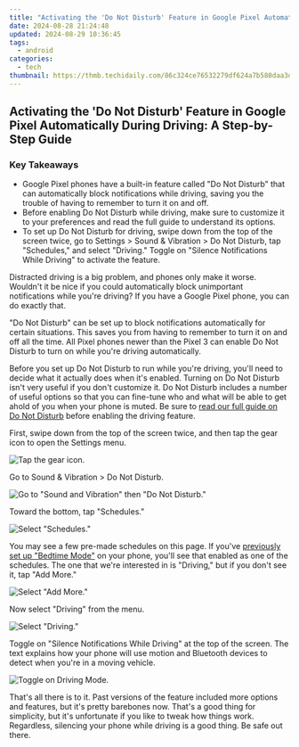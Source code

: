 ```yaml
---
title: "Activating the 'Do Not Disturb' Feature in Google Pixel Automatically During Driving: A Step-by-Step Guide"
date: 2024-08-28 21:24:48
updated: 2024-08-29 10:36:45
tags:
  - android
categories:
  - tech
thumbnail: https://thmb.techidaily.com/86c324ce76532279df624a7b580daa3d859103088f02a9b5a61fe37bc90c745a.png
---
```


## Activating the 'Do Not Disturb' Feature in Google Pixel Automatically During Driving: A Step-by-Step Guide

### Key Takeaways

* Google Pixel phones have a built-in feature called "Do Not Disturb" that can automatically block notifications while driving, saving you the trouble of having to remember to turn it on and off.
* Before enabling Do Not Disturb while driving, make sure to customize it to your preferences and read the full guide to understand its options.
* To set up Do Not Disturb for driving, swipe down from the top of the screen twice, go to Settings > Sound & Vibration > Do Not Disturb, tap "Schedules," and select "Driving." Toggle on "Silence Notifications While Driving" to activate the feature.

 Distracted driving is a big problem, and phones only make it worse. Wouldn't it be nice if you could automatically block unimportant notifications while you're driving? If you have a Google Pixel phone, you can do exactly that.

 "Do Not Disturb" can be set up to block notifications automatically for certain situations. This saves you from having to remember to turn it on and off all the time. All Pixel phones newer than the Pixel 3 can enable Do Not Disturb to turn on while you're driving automatically.

 Before you set up Do Not Disturb to run while you're driving, you'll need to decide what it actually does when it's enabled. Turning on Do Not Disturb isn't very useful if you don't customize it. Do Not Disturb includes a number of useful options so that you can fine-tune who and what will be able to get ahold of you when your phone is muted. Be sure to [read our full guide on Do Not Disturb](https://buynow-marvelous.techidaily.com/leading-portable-battery-solutions-for-on-the-go-professionals-2024-reviews/) before enabling the driving feature.

 First, swipe down from the top of the screen twice, and then tap the gear icon to open the Settings menu.

![Tap the gear icon.](https://static1.howtogeekimages.com/wordpress/wp-content/uploads/2023/08/screenshot_20230824-163306-1.png) 

 Go to Sound & Vibration > Do Not Disturb.

![Go to "Sound and Vibration" then "Do Not Disturb."](https://static1.howtogeekimages.com/wordpress/wp-content/uploads/2023/08/screenshot_20230825-143920.png) 

 Toward the bottom, tap "Schedules."

![Select "Schedules."](https://static1.howtogeekimages.com/wordpress/wp-content/uploads/2023/08/screenshot_20230825-143933.png) 

 You may see a few pre-made schedules on this page. If you've [previously set up "Bedtime Mode"](https://some-techniques.techidaily.com/2024-approved-free-top-10-vr-360-video-players-for-pc/) on your phone, you'll see that enabled as one of the schedules. The one that we're interested in is "Driving," but if you don't see it, tap "Add More."

![Select "Add More."](https://static1.howtogeekimages.com/wordpress/wp-content/uploads/2023/08/screenshot_20230825-143937.png) 

 Now select "Driving" from the menu.

![Select "Driving."](https://static1.howtogeekimages.com/wordpress/wp-content/uploads/2023/08/screenshot_20230825-143940.png) 

 Toggle on "Silence Notifications While Driving" at the top of the screen. The text explains how your phone will use motion and Bluetooth devices to detect when you're in a moving vehicle.

![Toggle on Driving Mode.](https://static1.howtogeekimages.com/wordpress/wp-content/uploads/2023/08/screenshot_20230825-143946.png) 

 That's all there is to it. Past versions of the feature included more options and features, but it's pretty barebones now. That's a good thing for simplicity, but it's unfortunate if you like to tweak how things work. Regardless, silencing your phone while driving is a good thing. Be safe out there.

<ins class="adsbygoogle"
     style="display:block"
     data-ad-format="autorelaxed"
     data-ad-client="ca-pub-7571918770474297"
     data-ad-slot="1223367746"></ins>



<ins class="adsbygoogle"
     style="display:block"
     data-ad-client="ca-pub-7571918770474297"
     data-ad-slot="8358498916"
     data-ad-format="auto"
     data-full-width-responsive="true"></ins>
